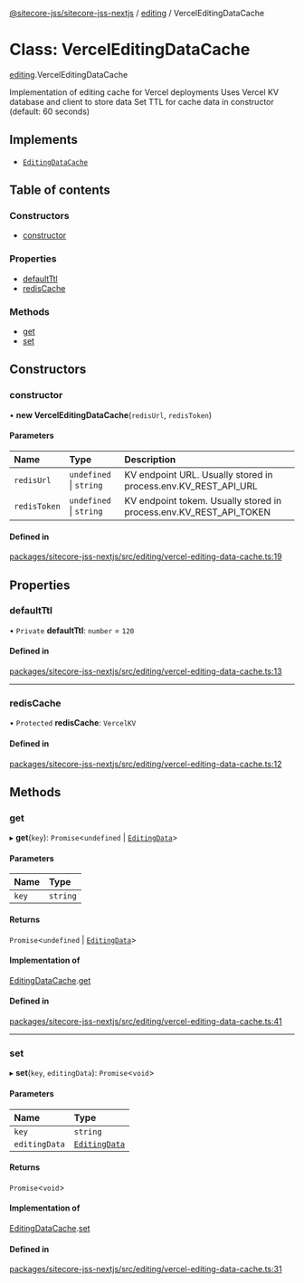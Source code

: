 [@sitecore-jss/sitecore-jss-nextjs](../README.md) / [editing](../modules/editing.md) / VercelEditingDataCache

# Class: VercelEditingDataCache

[editing](../modules/editing.md).VercelEditingDataCache

Implementation of editing cache for Vercel deployments
Uses Vercel KV database and client to store data
Set TTL for cache data in constructor (default: 60 seconds)

## Implements

- [`EditingDataCache`](../interfaces/editing.EditingDataCache.md)

## Table of contents

### Constructors

- [constructor](editing.VercelEditingDataCache.md#constructor)

### Properties

- [defaultTtl](editing.VercelEditingDataCache.md#defaultttl)
- [redisCache](editing.VercelEditingDataCache.md#rediscache)

### Methods

- [get](editing.VercelEditingDataCache.md#get)
- [set](editing.VercelEditingDataCache.md#set)

## Constructors

### constructor

• **new VercelEditingDataCache**(`redisUrl`, `redisToken`)

#### Parameters

| Name | Type | Description |
| :------ | :------ | :------ |
| `redisUrl` | `undefined` \| `string` | KV endpoint URL. Usually stored in process.env.KV_REST_API_URL |
| `redisToken` | `undefined` \| `string` | KV endpoint tokem. Usually stored in process.env.KV_REST_API_TOKEN |

#### Defined in

[packages/sitecore-jss-nextjs/src/editing/vercel-editing-data-cache.ts:19](https://github.com/Sitecore/jss/blob/dd36bab3e/packages/sitecore-jss-nextjs/src/editing/vercel-editing-data-cache.ts#L19)

## Properties

### defaultTtl

• `Private` **defaultTtl**: `number` = `120`

#### Defined in

[packages/sitecore-jss-nextjs/src/editing/vercel-editing-data-cache.ts:13](https://github.com/Sitecore/jss/blob/dd36bab3e/packages/sitecore-jss-nextjs/src/editing/vercel-editing-data-cache.ts#L13)

___

### redisCache

• `Protected` **redisCache**: `VercelKV`

#### Defined in

[packages/sitecore-jss-nextjs/src/editing/vercel-editing-data-cache.ts:12](https://github.com/Sitecore/jss/blob/dd36bab3e/packages/sitecore-jss-nextjs/src/editing/vercel-editing-data-cache.ts#L12)

## Methods

### get

▸ **get**(`key`): `Promise`\<`undefined` \| [`EditingData`](../modules/editing.md#editingdata)\>

#### Parameters

| Name | Type |
| :------ | :------ |
| `key` | `string` |

#### Returns

`Promise`\<`undefined` \| [`EditingData`](../modules/editing.md#editingdata)\>

#### Implementation of

[EditingDataCache](../interfaces/editing.EditingDataCache.md).[get](../interfaces/editing.EditingDataCache.md#get)

#### Defined in

[packages/sitecore-jss-nextjs/src/editing/vercel-editing-data-cache.ts:41](https://github.com/Sitecore/jss/blob/dd36bab3e/packages/sitecore-jss-nextjs/src/editing/vercel-editing-data-cache.ts#L41)

___

### set

▸ **set**(`key`, `editingData`): `Promise`\<`void`\>

#### Parameters

| Name | Type |
| :------ | :------ |
| `key` | `string` |
| `editingData` | [`EditingData`](../modules/editing.md#editingdata) |

#### Returns

`Promise`\<`void`\>

#### Implementation of

[EditingDataCache](../interfaces/editing.EditingDataCache.md).[set](../interfaces/editing.EditingDataCache.md#set)

#### Defined in

[packages/sitecore-jss-nextjs/src/editing/vercel-editing-data-cache.ts:31](https://github.com/Sitecore/jss/blob/dd36bab3e/packages/sitecore-jss-nextjs/src/editing/vercel-editing-data-cache.ts#L31)
